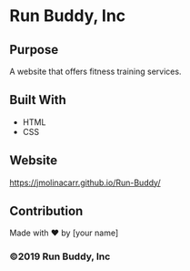 # Run Buddy, Inc

## Purpose
A website that offers fitness training services. 

## Built With
* HTML
* CSS

## Website
https://jmolinacarr.github.io/Run-Buddy/

## Contribution
Made with ❤️ by [your name]

### ©️2019 Run Buddy, Inc 